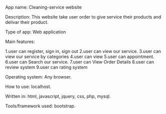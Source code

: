 App name: Cleaning-service website

Description: This website take user order to give service their products and delivar their product.

Type of app: Web application

Main features:

 1.user can register, sign in, sign out
 2.user can view our service.
 3.user can view our service by categories
 4.user can view 
 5.user can appointment.
 6.user can Search our service.
 7.user can View Order Details
 8.user can review system
 9.user can rating system

Operating system: Any browser.

How to use: localhost.

Written in: html, javascript, jquery, css, php, mysql.

Tools/framework used: bootstrap.
